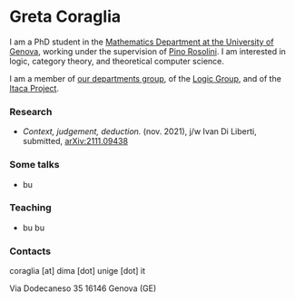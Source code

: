 # Greta Coraglia

I am a PhD student in the [Mathematics Department at the University of Genova](https://www2.dima.unige.it/), working under the supervision of [Pino Rosolini](https://www.dima.unige.it/~rosolini/). I am interested in logic, category theory, and theoretical computer science.

I am a member of [our departments group](http://logic.dima.unige.it/), of the [Logic Group](http://logicgroup.altervista.org/), and of the [Itaca Project](https://progetto-itaca.github.io/).

### Research

- _Context, judgement, deduction._ (nov. 2021), j/w Ivan Di Liberti, submitted, [arXiv:2111.09438](https://arxiv.org/abs/2111.09438)

### Some talks

- bu

### Teaching

- bu bu




### Contacts

coraglia [at] dima [dot] unige [dot] it

Via Dodecaneso 35
16146 Genova (GE)